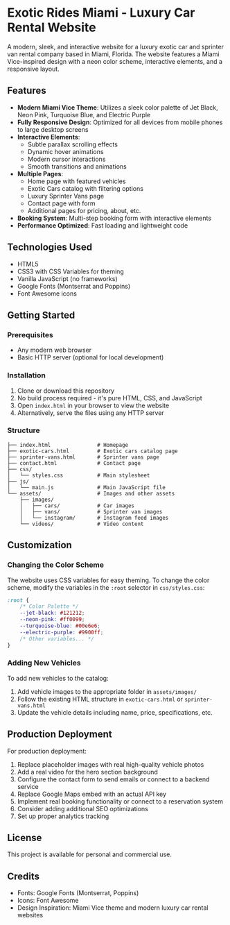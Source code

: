 # Exotic Rides Miami - Luxury Car Rental Website

A modern, sleek, and interactive website for a luxury exotic car and sprinter van rental company based in Miami, Florida. The website features a Miami Vice-inspired design with a neon color scheme, interactive elements, and a responsive layout.

## Features

- **Modern Miami Vice Theme**: Utilizes a sleek color palette of Jet Black, Neon Pink, Turquoise Blue, and Electric Purple
- **Fully Responsive Design**: Optimized for all devices from mobile phones to large desktop screens
- **Interactive Elements**: 
  - Subtle parallax scrolling effects
  - Dynamic hover animations
  - Modern cursor interactions
  - Smooth transitions and animations
- **Multiple Pages**:
  - Home page with featured vehicles
  - Exotic Cars catalog with filtering options
  - Luxury Sprinter Vans page
  - Contact page with form
  - Additional pages for pricing, about, etc.
- **Booking System**: Multi-step booking form with interactive elements
- **Performance Optimized**: Fast loading and lightweight code

## Technologies Used

- HTML5
- CSS3 with CSS Variables for theming
- Vanilla JavaScript (no frameworks)
- Google Fonts (Montserrat and Poppins)
- Font Awesome icons

## Getting Started

### Prerequisites

- Any modern web browser
- Basic HTTP server (optional for local development)

### Installation

1. Clone or download this repository
2. No build process required - it's pure HTML, CSS, and JavaScript
3. Open `index.html` in your browser to view the website
4. Alternatively, serve the files using any HTTP server

### Structure

```
├── index.html               # Homepage
├── exotic-cars.html         # Exotic cars catalog page
├── sprinter-vans.html       # Sprinter vans page
├── contact.html             # Contact page
├── css/
│   └── styles.css           # Main stylesheet
├── js/
│   └── main.js              # Main JavaScript file
└── assets/                  # Images and other assets
    ├── images/
    │   ├── cars/            # Car images
    │   ├── vans/            # Sprinter van images
    │   └── instagram/       # Instagram feed images
    └── videos/              # Video content
```

## Customization

### Changing the Color Scheme

The website uses CSS variables for easy theming. To change the color scheme, modify the variables in the `:root` selector in `css/styles.css`:

```css
:root {
    /* Color Palette */
    --jet-black: #121212;
    --neon-pink: #ff0099;
    --turquoise-blue: #00e6e6;
    --electric-purple: #9900ff;
    /* Other variables... */
}
```

### Adding New Vehicles

To add new vehicles to the catalog:

1. Add vehicle images to the appropriate folder in `assets/images/`
2. Follow the existing HTML structure in `exotic-cars.html` or `sprinter-vans.html`
3. Update the vehicle details including name, price, specifications, etc.

## Production Deployment

For production deployment:

1. Replace placeholder images with real high-quality vehicle photos
2. Add a real video for the hero section background
3. Configure the contact form to send emails or connect to a backend service
4. Replace Google Maps embed with an actual API key
5. Implement real booking functionality or connect to a reservation system
6. Consider adding additional SEO optimizations
7. Set up proper analytics tracking

## License

This project is available for personal and commercial use.

## Credits

- Fonts: Google Fonts (Montserrat, Poppins)
- Icons: Font Awesome
- Design Inspiration: Miami Vice theme and modern luxury car rental websites 